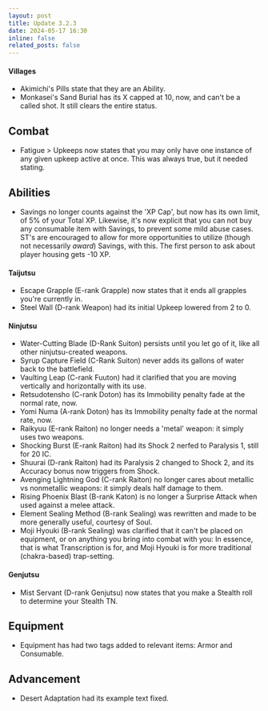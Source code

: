 ```yaml
---
layout: post
title: Update 3.2.3
date: 2024-05-17 16:30
inline: false
related_posts: false
---
```

#### Villages
 - Akimichi's Pills state that they are an Ability.
 - Monkasei's Sand Burial has its X capped at 10, now, and can't be a called shot. It still clears the entire status.

## Combat
 - Fatigue > Upkeeps now states that you may only have one instance of any given upkeep active at once.  This was always true, but it needed stating.

## Abilities
 - Savings no longer counts against the 'XP Cap', but now has its own limit, of 5% of your Total XP.  Likewise, it's now explicit that you can not buy any consumable item with Savings, to prevent some mild abuse cases.  ST's are encouraged to allow for more opportunities to utilize (though not necessarily *award*) Savings, with this.  The first person to ask about player housing gets -10 XP.

#### Taijutsu
 - Escape Grapple (E-rank Grapple) now states that it ends all grapples you're currently in.
 - Steel Wall (D-rank Weapon) had its initial Upkeep lowered from 2 to 0.

#### Ninjutsu
 - Water-Cutting Blade (D-Rank Suiton) persists until you let go of it, like all other ninjutsu-created weapons.
 - Syrup Capture Field (C-Rank Suiton) never adds its gallons of water back to the battlefield.
 - Vaulting Leap (C-rank Fuuton) had it clarified that you are moving vertically and horizontally with its use.
 - Retsudotensho (C-rank Doton) has its Immobility penalty fade at the normal rate, now.
 - Yomi Numa (A-rank Doton) has its Immobility penalty fade at the normal rate, now.
 - Raikyuu (E-rank Raiton) no longer needs a 'metal' weapon: it simply uses two weapons.
 - Shocking Burst (E-rank Raiton) had its Shock 2 nerfed to Paralysis 1, still for 20 IC.
 - Shuurai (D-rank Raiton) had its Paralysis 2 changed to Shock 2, and its Accuracy bonus now triggers from Shock.
 - Avenging Lightning God (C-rank Raiton) no longer cares about metallic vs nonmetallic weapons: it simply deals half damage to them.
 - Rising Phoenix Blast (B-rank Katon) is no longer a Surprise Attack when used against a melee attack.
 - Element Sealing Method (B-rank Sealing) was rewritten and made to be more generally useful, courtesy of Soul.
 - Moji Hyouki (B-rank Sealing) was clarified that it can't be placed on equipment, or on anything you bring into combat with you: In essence, that is what Transcription is for, and Moji Hyouki is for more traditional (chakra-based) trap-setting. 

#### Genjutsu
 - Mist Servant (D-rank Genjutsu) now states that you make a Stealth roll to determine your Stealth TN.

## Equipment
 - Equipment has had two tags added to relevant items: Armor and Consumable.

## Advancement
 - Desert Adaptation had its example text fixed.